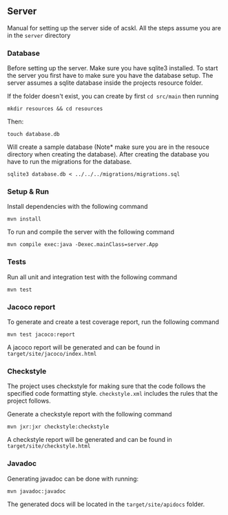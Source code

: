 ## Server 

Manual for setting up the server side of acskl. All the steps assume you are in the `server` directory


### Database

Before setting up the server. Make sure you have sqlite3 installed. 
To start the server you first have to make sure you have the database setup. The server assumes a sqlite database inside the projects resource folder.

If the folder doesn't exist, you can create by first `cd src/main` then running 

```mkdir resources && cd resources```

Then:

```touch database.db``` 

Will create a sample database (Note* make sure you are in the resouce directory when creating the database). After creating the database you have to run the migrations for the database. 

```sqlite3 database.db < ../../../migrations/migrations.sql``` 

### Setup & Run

Install dependencies with the following command

```mvn install```

To run and compile the server with the following command 

```mvn compile exec:java -Dexec.mainClass=server.App```

### Tests

Run all unit and integration test with the following command

```mvn test```

### Jacoco report

To generate and create a test coverage report, run the following command

```mvn test jacoco:report``` 

A jacoco report will be generated and can be found in `target/site/jacoco/index.html`

### Checkstyle

The project uses checkstyle for making sure that the code follows the specified code formatting style.
`checkstyle.xml` includes the rules that the project follows.

Generate a checkstyle report with the following command

```mvn jxr:jxr checkstyle:checkstyle```

A checkstyle report will be generated and can be found in `target/site/checkstyle.html`

### Javadoc

Generating javadoc can be done with running:

```mvn javadoc:javadoc```

The generated docs will be located in the `target/site/apidocs` folder.